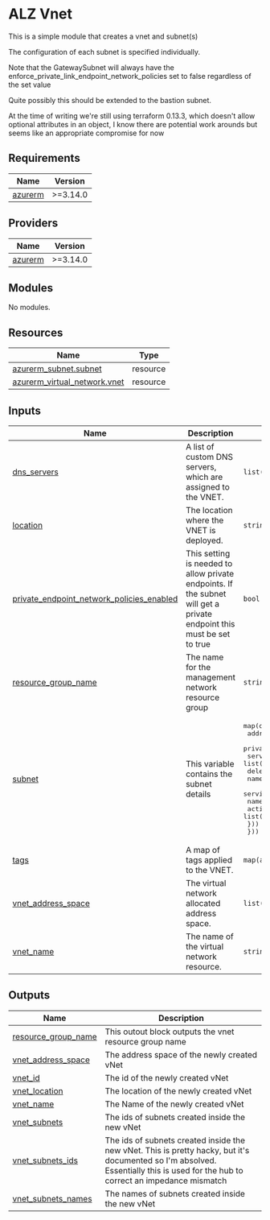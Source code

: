 # ALZ Vnet

This is a simple module that creates a vnet and subnet(s)

The configuration of each subnet is specified individually.

Note that the GatewaySubnet will always have the enforce_private_link_endpoint_network_policies set to false regardless of the set value

Quite possibly this should be extended to the bastion subnet.

At the time of writing we're still using terraform 0.13.3, which doesn't allow optional attributes in an object, I know there are potential work arounds but seems like an appropriate compromise for now

<!-- BEGIN_TF_DOCS -->
## Requirements

| Name | Version |
|------|---------|
| <a name="requirement_azurerm"></a> [azurerm](#requirement\_azurerm) | >=3.14.0 |

## Providers

| Name | Version |
|------|---------|
| <a name="provider_azurerm"></a> [azurerm](#provider\_azurerm) | >=3.14.0 |

## Modules

No modules.

## Resources

| Name | Type |
|------|------|
| [azurerm_subnet.subnet](https://registry.terraform.io/providers/hashicorp/azurerm/latest/docs/resources/subnet) | resource |
| [azurerm_virtual_network.vnet](https://registry.terraform.io/providers/hashicorp/azurerm/latest/docs/resources/virtual_network) | resource |

## Inputs

| Name | Description | Type | Default | Required |
|------|-------------|------|---------|:--------:|
| <a name="input_dns_servers"></a> [dns\_servers](#input\_dns\_servers) | A list of custom DNS servers, which are assigned to the VNET. | `list(any)` | `[]` | no |
| <a name="input_location"></a> [location](#input\_location) | The location where the VNET is deployed. | `string` | n/a | yes |
| <a name="input_private_endpoint_network_policies_enabled"></a> [private\_endpoint\_network\_policies\_enabled](#input\_private\_endpoint\_network\_policies\_enabled) | This setting is needed to allow private endpoints. If the subnet will get a private endpoint this must be set to true | `bool` | `false` | no |
| <a name="input_resource_group_name"></a> [resource\_group\_name](#input\_resource\_group\_name) | The name for the management network resource group | `string` | n/a | yes |
| <a name="input_subnet"></a> [subnet](#input\_subnet) | This variable contains the subnet details | <pre>map(object({<br>    address_prefixes                          = list(string)<br>    private_endpoint_network_policies_enabled = bool<br>    service_endpoints                         = list(string)<br>    delegations = list(object({<br>      name = string<br>      service_delegation = list(object({<br>        name = string<br>      actions = list(string) }))<br>    }))<br>  }))</pre> | n/a | yes |
| <a name="input_tags"></a> [tags](#input\_tags) | A map of tags applied to the VNET. | `map(any)` | n/a | yes |
| <a name="input_vnet_address_space"></a> [vnet\_address\_space](#input\_vnet\_address\_space) | The virtual network allocated address space. | `list(string)` | n/a | yes |
| <a name="input_vnet_name"></a> [vnet\_name](#input\_vnet\_name) | The name of the virtual network resource. | `string` | n/a | yes |

## Outputs

| Name | Description |
|------|-------------|
| <a name="output_resource_group_name"></a> [resource\_group\_name](#output\_resource\_group\_name) | This outout block outputs the vnet resource group name |
| <a name="output_vnet_address_space"></a> [vnet\_address\_space](#output\_vnet\_address\_space) | The address space of the newly created vNet |
| <a name="output_vnet_id"></a> [vnet\_id](#output\_vnet\_id) | The id of the newly created vNet |
| <a name="output_vnet_location"></a> [vnet\_location](#output\_vnet\_location) | The location of the newly created vNet |
| <a name="output_vnet_name"></a> [vnet\_name](#output\_vnet\_name) | The Name of the newly created vNet |
| <a name="output_vnet_subnets"></a> [vnet\_subnets](#output\_vnet\_subnets) | The ids of subnets created inside the new vNet |
| <a name="output_vnet_subnets_ids"></a> [vnet\_subnets\_ids](#output\_vnet\_subnets\_ids) | The ids of subnets created inside the new vNet. This is pretty hacky, but it's documented so I'm absolved. Essentially this is used for the hub to correct an impedance mismatch |
| <a name="output_vnet_subnets_names"></a> [vnet\_subnets\_names](#output\_vnet\_subnets\_names) | The names of subnets created inside the new vNet |
<!-- END_TF_DOCS -->
